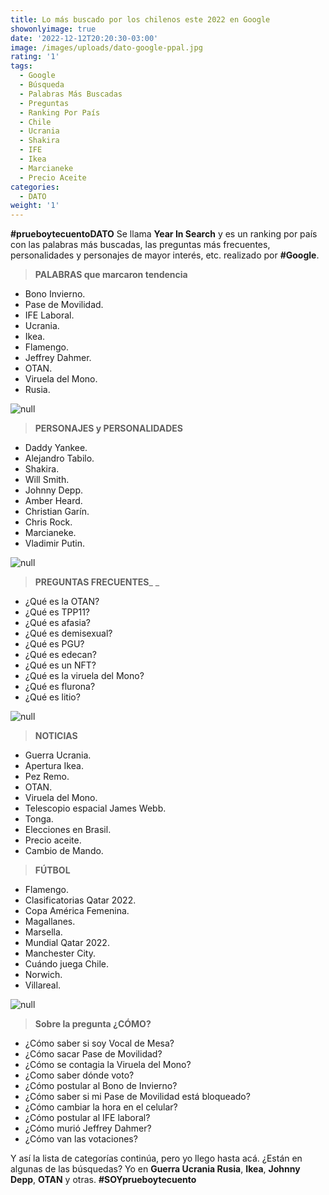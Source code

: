 ```yaml
---
title: Lo más buscado por los chilenos este 2022 en Google
showonlyimage: true
date: '2022-12-12T20:20:30-03:00'
image: /images/uploads/dato-google-ppal.jpg
rating: '1'
tags:
  - Google
  - Búsqueda
  - Palabras Más Buscadas
  - Preguntas
  - Ranking Por País
  - Chile
  - Ucrania
  - Shakira
  - IFE
  - Ikea
  - Marcianeke
  - Precio Aceite
categories:
  - DATO
weight: '1'
---
```

**\#prueboytecuentoDATO** Se llama **Year In Search** y es un ranking por país con las palabras más buscadas, las preguntas más frecuentes, personalidades y personajes de mayor interés, etc. realizado por **\#Google**.

<!--more-->

> **PALABRAS que marcaron tendencia** 

* Bono Invierno.
* Pase de Movilidad.
* IFE Laboral.
* Ucrania.
* Ikea.
* Flamengo.
* Jeffrey Dahmer.
* OTAN.
* Viruela del Mono.
* Rusia.

![null](/images/uploads/dato-google-ppal.jpg)

> **PERSONAJES y PERSONALIDADES**

* Daddy Yankee.
* Alejandro Tabilo.
* Shakira.
* Will Smith.
* Johnny Depp.
* Amber Heard.
* Christian Garín.
* Chris Rock.
* Marcianeke.
* Vladimir Putin.

![null](/images/uploads/dato-google-ucrania.jpg)

> **PREGUNTAS FRECUENTES**_
> _

* ¿Qué es la OTAN?
* ¿Qué es TPP11?
* ¿Qué es afasia?
* ¿Qué es demisexual?
* ¿Qué es PGU?
* ¿Qué es edecan?
* ¿Qué es un NFT?
* ¿Qué es la viruela del Mono?
* ¿Qué es flurona?
* ¿Qué es litio?

![null](/images/uploads/dato-google-shakiraok.jpg)

> **NOTICIAS**

* Guerra Ucrania.
* Apertura Ikea.
* Pez Remo.
* OTAN.
* Viruela del Mono.
* Telescopio espacial James Webb.
* Tonga.
* Elecciones en Brasil.
* Precio aceite.
* Cambio de Mando.

> **FÚTBOL**

* Flamengo.
* Clasificatorias Qatar 2022.
* Copa América Femenina.
* Magallanes.
* Marsella.
* Mundial Qatar 2022.
* Manchester City.
* Cuándo juega Chile.
* Norwich.
* Villareal.

![null](/images/uploads/dato-google-flamengo.jpg)

> **Sobre la pregunta ¿CÓMO?**

* ¿Cómo saber si soy Vocal de Mesa?
* ¿Cómo sacar Pase de Movilidad?
* ¿Cómo se contagia la Viruela del Mono?
* ¿Como saber dónde voto?
* ¿Cómo postular al Bono de Invierno?
* ¿Cómo saber si mi Pase de Movilidad está bloqueado?
* ¿Cómo cambiar la hora en el celular?
* ¿Cómo postular al IFE laboral?
* ¿Cómo murió Jeffrey Dahmer?
* ¿Cómo van las votaciones?

Y así la lista de categorías continúa, pero yo llego hasta acá. ¿Están en algunas de las búsquedas? Yo en **Guerra Ucrania Rusia**, **Ikea**, **Johnny Depp**, **OTAN** y otras. **\#SOYprueboytecuento**
